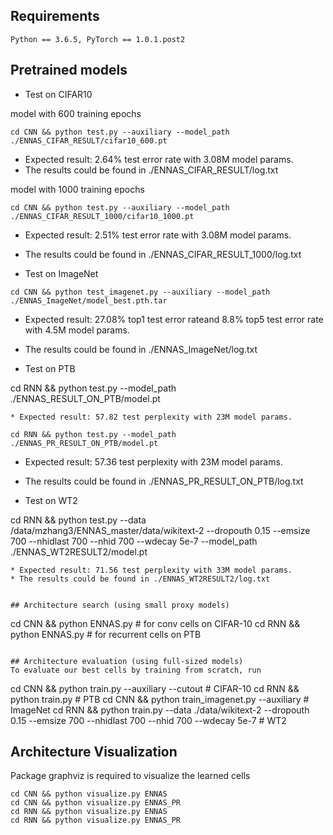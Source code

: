 
## Requirements
```
Python == 3.6.5, PyTorch == 1.0.1.post2
```


## Pretrained models

* Test on CIFAR10

model with 600 training epochs
```
cd CNN && python test.py --auxiliary --model_path ./ENNAS_CIFAR_RESULT/cifar10_600.pt
```
* Expected result: 2.64% test error rate with 3.08M model params.
* The results could be found in ./ENNAS_CIFAR_RESULT/log.txt


model with 1000 training epochs
```
cd CNN && python test.py --auxiliary --model_path ./ENNAS_CIFAR_RESULT_1000/cifar10_1000.pt

```
* Expected result: 2.51% test error rate with 3.08M  model params.
* The results could be found in ./ENNAS_CIFAR_RESULT_1000/log.txt

* Test on ImageNet
```
cd CNN && python test_imagenet.py --auxiliary --model_path ./ENNAS_ImageNet/model_best.pth.tar

```
* Expected result: 27.08% top1 test error rateand 8.8% top5 test error rate  with 4.5M  model params.
* The results could be found in ./ENNAS_ImageNet/log.txt



* Test on PTB

cd RNN && python test.py --model_path ./ENNAS_RESULT_ON_PTB/model.pt

```
* Expected result: 57.82 test perplexity with 23M model params.

cd RNN && python test.py --model_path ./ENNAS_PR_RESULT_ON_PTB/model.pt
```
* Expected result: 57.36 test perplexity with 23M model params.
* The results could be found in ./ENNAS_PR_RESULT_ON_PTB/log.txt


* Test on WT2

cd RNN && python test.py --data /data/mzhang3/ENNAS_master/data/wikitext-2 --dropouth 0.15 --emsize 700 --nhidlast 700 --nhid 700 --wdecay 5e-7 --model_path ./ENNAS_WT2RESULT2/model.pt
```
* Expected result: 71.56 test perplexity with 33M model params.
* The results could be found in ./ENNAS_WT2RESULT2/log.txt


## Architecture search (using small proxy models)
```
cd CNN && python ENNAS.py    # for conv cells on CIFAR-10
cd RNN && python ENNAS.py    # for recurrent cells on PTB
```

## Architecture evaluation (using full-sized models)
To evaluate our best cells by training from scratch, run
```
cd CNN && python train.py --auxiliary --cutout            # CIFAR-10
cd RNN && python train.py                                 # PTB
cd CNN && python train_imagenet.py --auxiliary            # ImageNet
cd RNN && python train.py --data ./data/wikitext-2 --dropouth 0.15 --emsize 700 --nhidlast 700 --nhid 700 --wdecay 5e-7  # WT2


## Architecture Visualization
Package graphviz is required to visualize the learned cells
```
cd CNN && python visualize.py ENNAS
cd CNN && python visualize.py ENNAS_PR
cd RNN && python visualize.py ENNAS
cd RNN && python visualize.py ENNAS_PR
```

